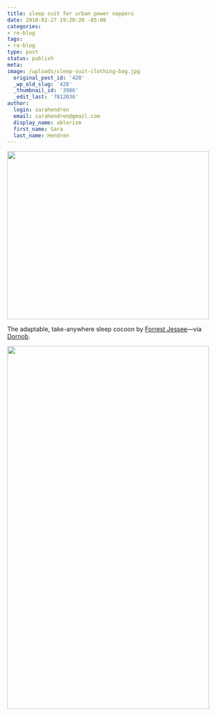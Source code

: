 ```yaml
---
title: sleep suit for urban power nappers
date: 2010-02-27 19:20:20 -05:00
categories:
- re-blog
tags:
- re-blog
type: post
status: publish
meta:
image: /uploads/sleep-suit-clothing-bag.jpg
  original_post_id: '428'
  _wp_old_slug: '428'
  _thumbnail_id: '3986'
  _edit_last: '7812036'
author:
  login: sarahendren
  email: sarahendren@gmail.com
  display_name: ablerism
  first_name: Sara
  last_name: Hendren
---
```


<p><a href="http://ablersite.files.wordpress.com/2010/02/sleep-suit-clothing-bag.jpg"><img class="alignnone size-full wp-image-3986" title="sleep-suit-clothing-bag" src="{{ site.baseurl }}/uploads/sleep-suit-clothing-bag.jpg" alt="" width="468" height="390" /></a></p>
<p>The adaptable, take-anywhere sleep cocoon by <a href="http://www.forrestjessee.com/?p=1">Forrest Jessee</a>—via <a href="http://dornob.com/">Dornob</a>.</p>
<p><a href="http://ablersite.files.wordpress.com/2010/02/sleep-suit-in-action.jpg"><img class="alignnone size-full wp-image-3987" title="sleep-suit-in-action" src="{{ site.baseurl }}/uploads/sleep-suit-in-action.jpg" alt="" width="468" height="842" /></a></p>
